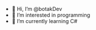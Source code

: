 - 👋 Hi, I’m @botakDev
- 👀 I’m interested in programming
- 🌱 I’m currently learning C#

<!---
botakDev/botakDev is a ✨ special ✨ repository because its `README.md` (this file) appears on your GitHub profile.
You can click the Preview link to take a look at your changes.
--->
